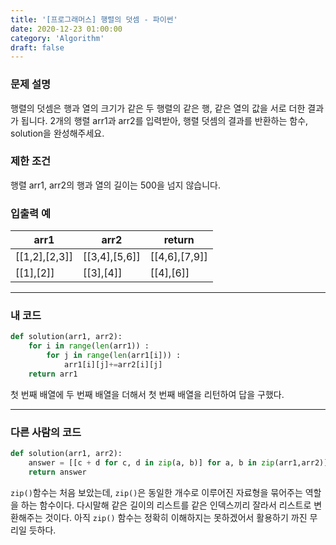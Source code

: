 ```yaml
---
title: '[프로그래머스] 행렬의 덧셈 - 파이썬'
date: 2020-12-23 01:00:00
category: 'Algorithm'
draft: false
---
```

### 문제 설명
행렬의 덧셈은 행과 열의 크기가 같은 두 행렬의 같은 행, 같은 열의 값을 서로 더한 결과가 됩니다. 2개의 행렬 arr1과 arr2를 입력받아, 행렬 덧셈의 결과를 반환하는 함수, solution을 완성해주세요.


### 제한 조건
행렬 arr1, arr2의 행과 열의 길이는 500을 넘지 않습니다.


### 입출력 예
|arr1|	arr2|	return|
|---|---|---|
|[[1,2],[2,3]]|	[[3,4],[5,6]]|	[[4,6],[7,9]]|
|[[1],[2]]|	[[3],[4]]|	[[4],[6]]|
---


###  내 코드 
```python
def solution(arr1, arr2):
    for i in range(len(arr1)) :
        for j in range(len(arr1[i])) :
            arr1[i][j]+=arr2[i][j]
    return arr1
```
첫 번째 배열에 두 번째 배열을 더해서 첫 번째 배열을 리턴하여 답을 구했다.


---


### 다른 사람의 코드
```python
def solution(arr1, arr2):
    answer = [[c + d for c, d in zip(a, b)] for a, b in zip(arr1,arr2)]
    return answer
```
`zip()`함수는 처음 보았는데, `zip()`은 동일한 개수로 이루어진 자료형을 묶어주는 역할을 하는 함수이다. 다시말해 같은 길이의 리스트를 같은 인덱스끼리 잘라서 리스트로 변환해주는 것이다. 아직 `zip()` 함수는 정확히 이해하지는 못하겠어서 활용하기 까진 무리일 듯하다.